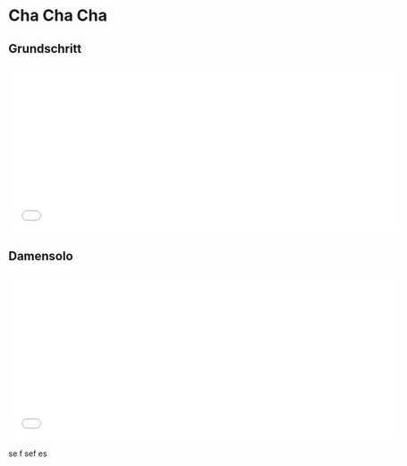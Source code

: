 # Cha Cha Cha

## Grundschritt

<iframe name="danceshit_both_correctv1.glb" width=700 height=300 frameBorder=0 src="../assets/loader.html" allowtransparency="true"></iframe>

## Damensolo

<iframe name="danceshit_both_correctv1.glb" width=700 height=300 frameBorder=0 src="../assets/loader.html" allowtransparency="true"></iframe>

se
f
sef
es

